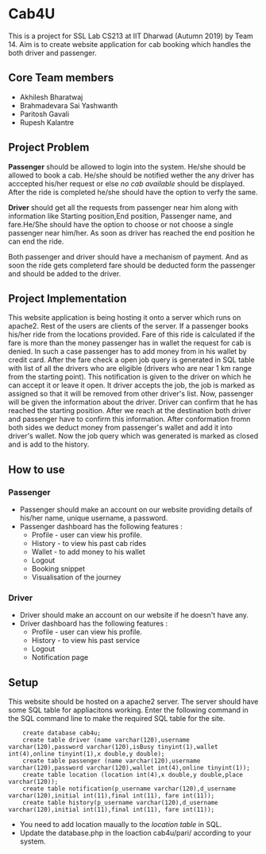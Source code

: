 # Cab4U

This is a project for SSL Lab CS213 at IIT Dharwad (Autumn 2019) by Team 14. Aim is to create website application for cab booking which handles the both driver and passenger.

## Core Team members
* Akhilesh Bharatwaj
* Brahmadevara Sai Yashwanth
* Paritosh Gavali
* Rupesh Kalantre

## Project Problem

**Passenger** should be allowed to login into the system. He/she should be allowed to book a cab. He/she should be notified wether the any driver has acccepted his/her request or else *no cab available* should be displayed. After the ride is completed he/she should have the option to verfy the same.

**Driver** should get all the requests from passenger near him along with information like Starting position,End position, Passenger name, and fare.He/She should have the option to choose or not choose a single passenger near him/her. As soon as driver has reached the end position he can end the ride. 

Both passenger and driver should have a mechanism of payment. And as soon the ride gets completerd fare should be deducted form the passenger and should be added to the driver.



## Project Implementation

This website application is being hosting it onto a server which runs on apache2. Rest of the users are clients of the server.
If a passenger books his/her ride from the locations provided. Fare of this ride is calculated if the fare is more than the money passenger has in wallet the request for cab is denied. In such a case passenger has to add money from in his wallet by credit card. After the fare check a open job query is generated in SQL table with list of all the drivers who are eligible (drivers who are near 1 km range from the starting point). This notification is given to the driver on which he can accept it or leave it open. It driver accepts the job, the job is marked as assigned so that it will be removed from other driver's list. Now, passenger will be given the information about the driver. Driver can confirm that he has reached the starting position. After we reach at the destination both driver and passenger have to confirm this information. After conformation fromn both sides we deduct money from passenger's wallet and add it into driver's wallet. Now the job query which was generated is marked as closed and is add to the history.

## How to use

### Passenger
* Passenger should make an account on our website providing details of his/her name, unique username, a password.
* Passenger dashboard has the following features : 
    * Profile - user can view his profile.
    * History - to view his past cab rides
    * Wallet - to add money to his wallet
    * Logout
    * Booking snippet
    * Visualisation of the journey

### Driver
* Driver should make an account on our website if he doesn't have any.
* Driver dashboard has the following features :
    * Profile - user can view his profile.
    * History - to view his past service
    * Logout
    * Notification page

## Setup
This website should be hosted on a apache2 server. The server should have some SQL table for appliacitons working.
Enter the following command in the SQL command line to make the required SQL table for the site.
    
        create database cab4u;
        create table driver (name varchar(120),username varchar(120),password varchar(120),isBusy tinyint(1),wallet int(4),online tinyint(1),x double,y double);
        create table passenger (name varchar(120),username varchar(120),password varchar(120),wallet int(4),online tinyint(1));
        create table location (location int(4),x double,y double,place varchar(120));
        create table notification(p_username varchar(120),d_username varchar(120),initial int(11),final int(11), fare int(11));
        create table history(p_username varchar(120),d_username varchar(120),initial int(11),final int(11), fare int(11));

* You need to add location maually to the *location table* in SQL.
* Update the database.php in the loaction cab4u/pari/ according to your system.
